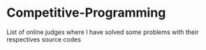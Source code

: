 # Competitive-Programming
List of online judges where I have solved some problems with their respectives source codes
